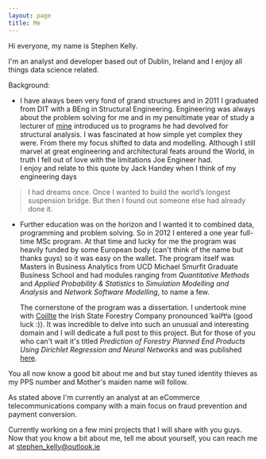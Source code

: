```yaml
---
layout: page
title: Me
---
```


Hi everyone, my name is Stephen Kelly.

I'm an analyst and developer based out of Dublin, Ireland and I enjoy all things data science related.

Background:

  * I have always been very fond of grand structures and in 2011 I graduated from DIT with a BEng in Structural Engineering. Engineering was always about the problem solving for me and in my penultimate year of study a lecturer of [mine](http://www.colincaprani.com/) introduced us to programs he had devolved for structural analysis. I was fascinated at how simple yet complex they were. From there my focus shifted to data and modelling. Although I still marvel at great engineering and architectural feats around the World, in truth I fell out of love with the limitations Joe Engineer had.  
    I enjoy and relate to this quote by Jack Handey when I think of my engineering days
	
>I had dreams once. Once I wanted to build the world’s longest suspension bridge. But then I found out someone else had already done it.

  * Further education was on the horizon and I wanted it to combined data, programming and problem solving. So in 2012 I entered a one year full-time MSc program. At that time and lucky for me the program was heavily funded by some European body (can't think of the name but thanks guys) so it was easy on the wallet. The program itself was Masters in Business Analytics from UCD Michael Smurfit Graduate Business School and had modules ranging from _Quantitative Methods_ and _Applied Probability & Statistics_ to _Simulation Modelling and Analysis_ and _Network Software Modelling_, to name a few.
  
    The cornerstone of the program was a dissertation. I undertook mine with [Coillte](http://www.coillte.ie/) the Irish State Forestry Company pronounced ˈkəilʲtʲə (good luck :)). It was incredible to delve into such an unusual and interesting domain and I will dedicate a full post to this project. But for those of you who can't wait it's titled _Prediction of Forestry Planned End Products Using Dirichlet Regression and Neural Networks_ and was published <a href="http://dx.doi.org/10.5849/forsci.14-023" target="_blank">here</a>.

You all now know a good bit about me and but stay tuned identity thieves as my PPS number and Mother's maiden name will follow.

As stated above I'm currently an analyst at an eCommerce telecommunications company with a main focus on fraud prevention and payment conversion.

Currently working on a few mini projects that I will share with you guys. Now that you know a bit about me, tell me about yourself, you can reach me at [stephen_kelly@outlook.ie](mailto:stephen_kelly@outlook.ie)